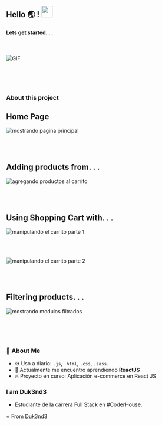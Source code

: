 ## Hello 🌏 ! <img src="https://raw.githubusercontent.com/iampavangandhi/iampavangandhi/master/gifs/Hi.gif" width="30px"></h2>

#### Lets get started. . .

<br /><br />
<img text-align="right" alt="GIF" src="https://media.giphy.com/media/13HgwGsXF0aiGY/giphy.gif" />

<br /><br /><br />

### About this project

## Home Page

<img text-align="right" alt="mostrando pagina principal" src="https://s10.gifyu.com/images/mostrando_pagina_principal1.gif" />

<br /><br />

## Adding products from. . .

<img text-align="right" alt="agregando productos al carrito" src="https://s10.gifyu.com/images/agregando_productos_al_carrito.gif" />

<br /><br />

## Using Shopping Cart with. . .

<img text-align="right" alt="manipulando el carrito parte 1" src="https://s10.gifyu.com/images/manipulando_carrito_parte_1.gif" />

<br /><br />

<img text-align="right" alt="manipulando el carrito parte 2" src="https://s10.gifyu.com/images/manipulando_carrito_parte_2.gif" />

<br /><br />

## Filtering products. . .

<img text-align="right" alt="mostrando modulos filtrados" src="https://s10.gifyu.com/images/mostrando_modulos_filtrados.gif" />

<br /><br /><br />

### 🚀 About Me

- ⚙️ Uso a diario: `.js`, `.html`, `.css`, `.sass`.
- 🔭 Actualmente me encuentro aprendiendo **ReactJS**
- 🔥 Proyecto en curso: Aplicación e-commerce en React JS

### I am Duk3nd3

- Estudiante de la carrera Full Stack en #CoderHouse.

⭐️ From [Duk3nd3](https://github.com/Duk3nd3/)
